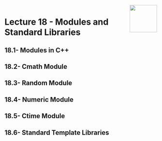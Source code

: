 <img align="right" width="90" height="90" src="https://github.com/cs-MohamedAyman/Computer-Science-Textbooks/blob/master/logos/object-oriented.jpg">

# Lecture 18 - Modules and Standard Libraries
## 18.1- Modules in C++
## 18.2- Cmath Module
## 18.3- Random Module
## 18.4- Numeric Module
## 18.5- Ctime Module
## 18.6- Standard Template Libraries
